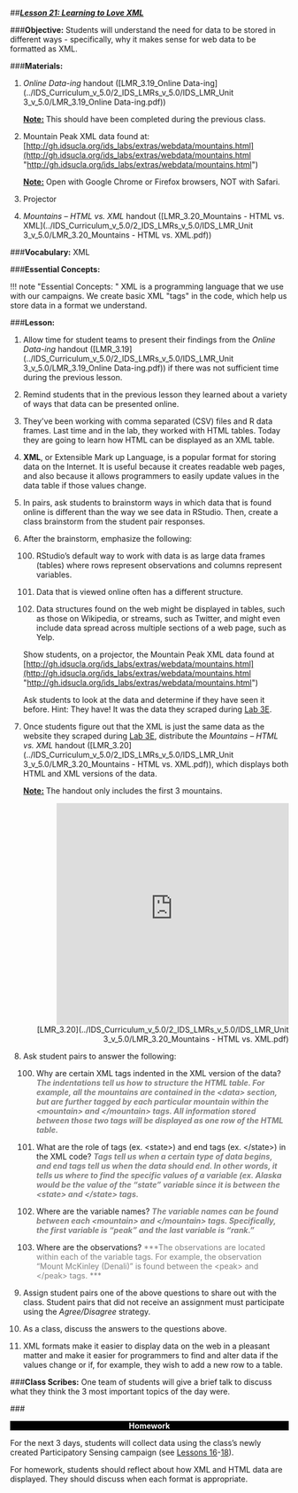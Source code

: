 ##***<u>Lesson 21: Learning to Love XML</u>***

###**Objective:**
Students will understand the need for data to be stored in different ways - specifically, why it makes
sense for web data to be formatted as XML.

###**Materials:**
1. *Online Data-ing* handout ([LMR_3.19_Online Data-ing](../IDS_Curriculum_v_5.0/2_IDS_LMRs_v_5.0/IDS_LMR_Unit 3_v_5.0/LMR_3.19_Online Data-ing.pdf))

    **<u>Note:</u>** This should have been completed during the previous class.

2. Mountain Peak XML data found at:<br>
[http://gh.idsucla.org/ids_labs/extras/webdata/mountains.html](http://gh.idsucla.org/ids_labs/extras/webdata/mountains.html "http://gh.idsucla.org/ids_labs/extras/webdata/mountains.html")

    **<u>Note:</u>** Open with Google Chrome or Firefox browsers, NOT with Safari.

3. Projector

4. *Mountains – HTML vs. XML* handout ([LMR_3.20_Mountains - HTML vs. XML](../IDS_Curriculum_v_5.0/2_IDS_LMRs_v_5.0/IDS_LMR_Unit 3_v_5.0/LMR_3.20_Mountains - HTML vs. XML.pdf))

###**Vocabulary:**
XML

###**Essential Concepts:**

!!! note "Essential Concepts: "
    XML is a programming language that we use with our campaigns. We create basic
    XML "tags" in the code, which help us store data in a format we understand.

###**Lesson:**
1. Allow time for student teams to present their findings from the *Online Data-ing* handout
([LMR_3.19](../IDS_Curriculum_v_5.0/2_IDS_LMRs_v_5.0/IDS_LMR_Unit 3_v_5.0/LMR_3.19_Online Data-ing.pdf)) if there was not sufficient time during the previous lesson.

2. Remind students that in the previous lesson they learned about a variety of ways that data can be
presented online.

3. They've been working with comma separated (CSV) files and R data frames. Last time and in the
lab, they worked with HTML tables. Today they are going to learn how HTML can be displayed as
an XML table.

4. **XML**, or Extensible Mark up Language, is a popular format for storing data on the Internet. It is
useful because it creates readable web pages, and also because it allows programmers to easily
update values in the data table if those values change.

5. In pairs, ask students to brainstorm ways in which data that is found online is different than the
way we see data in RStudio. Then, create a class brainstorm from the student pair responses.

6. After the brainstorm, emphasize the following:

    100. RStudio’s default way to work with data is as large data frames (tables) where rows
    represent observations and columns represent variables.
    
    100. Data that is viewed online often has a different structure.
    
    100. Data structures found on the web might be displayed in tables, such as those on
    Wikipedia, or streams, such as Twitter, and might even include data spread across
    multiple sections of a web page, such as Yelp.
    
    Show students, on a projector, the Mountain Peak XML data found at<br>
    [http://gh.idsucla.org/ids_labs/extras/webdata/mountains.html](http://gh.idsucla.org/ids_labs/extras/webdata/mountains.html "http://gh.idsucla.org/ids_labs/extras/webdata/mountains.html")
    
    Ask students to look at the data and determine if they have seen it before. Hint: They have! It was
    the data they scraped during [Lab 3E](lab3e.md).

7. Once students figure out that the XML is just the same data as the website they scraped during
[Lab 3E](lab3e.md), distribute the *Mountains – HTML vs. XML* handout ([LMR_3.20](../IDS_Curriculum_v_5.0/2_IDS_LMRs_v_5.0/IDS_LMR_Unit 3_v_5.0/LMR_3.20_Mountains - HTML vs. XML.pdf)), which displays both
HTML and XML versions of the data.

    **<u>Note:</u>** The handout only includes the first 3 mountains.

    <div align="right"><iframe src="https://docs.google.com/viewerng/viewer?url=https://curriculum.idsucla.org/IDS_Curriculum_v_5.0/2_IDS_LMRs_v_5.0/IDS_LMR_Unit 3_v_5.0/LMR_3.20_Mountains - HTML vs. XML.pdf&embedded=true" style=" width:420px;height:400px;" frameborder="0"></iframe><br>[LMR_3.20](../IDS_Curriculum_v_5.0/2_IDS_LMRs_v_5.0/IDS_LMR_Unit 3_v_5.0/LMR_3.20_Mountains - HTML vs. XML.pdf)</div>

8. Ask student pairs to answer the following:

    100. Why are certain XML tags indented in the XML version of the data? <span style="color:grey">***The indentations
    tell us how to structure the HTML table. For example, all the mountains are
    contained in the &lt;data> section, but are further tagged by each particular mountain
    within the &lt;mountain> and &lt;/mountain> tags. All information stored between those
    two tags will be displayed as one row of the HTML table.***</span>

    100. What are the role of tags (ex. &lt;state>) and end tags (ex. &lt;/state>) in the XML code?
    <span style="color:grey">***Tags tell us when a certain type of data begins, and end tags tell us when the data
    should end. In other words, it tells us where to find the specific values of a variable
    (ex. Alaska would be the value of the “state” variable since it is between the
    &lt;state> and &lt;/state> tags.***</span>

    100. Where are the variable names? <span style="color:grey">***The variable names can be found between each
    &lt;mountain> and &lt;/mountain> tags. Specifically, the first variable is “peak” and the
    last variable is “rank.”***</span>
    
    100. Where are the observations? <span style="color:grey">***The observations are located within each of the
    variable tags. For example, the observation “Mount McKinley (Denali)” is found
    between the &lt;peak> and &lt;/peak> tags.  ***</span>  

9. Assign student pairs one of the above questions to share out with the class. Student pairs that did
not receive an assignment must participate using the *Agree/Disagree* strategy.

10. As a class, discuss the answers to the questions above.

11. XML formats make it easier to display data on the web in a pleasant matter and make it easier for
programmers to find and alter data if the values change or if, for example, they wish to add a new
row to a table.

###**Class Scribes:**
One team of students will give a brief talk to discuss what they think the 3 most important topics of the
day were.

###<p style="background: black; color: white; text-align: center;">**Homework**</p>
For the next 3 days, students will collect data using the class’s newly created Participatory Sensing
campaign (see [Lessons 16](lesson16.md)-[18](lesson18.md)).

For homework, students should reflect about how XML and HTML data are displayed. They should
discuss when each format is appropriate.